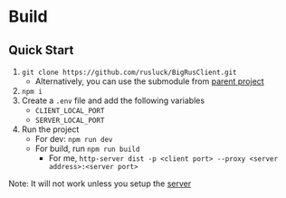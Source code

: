 # Build

## Quick Start

1. `git clone https://github.com/rusluck/BigRusClient.git`
    - Alternatively, you can use the submodule from [parent project](https://github.com/rusluck/BigRus.git)
2. `npm i`
3. Create a `.env` file and add the following variables
   - `CLIENT_LOCAL_PORT`
   - `SERVER_LOCAL_PORT`
4. Run the project
   - For dev: `npm run dev`
   - For build, run `npm run build`
     - For me, `http-server dist -p <client port> --proxy <server address>:<server port>`

Note: It will not work unless you setup the [server](https://github.com/rusluck/BigRusServer.git)